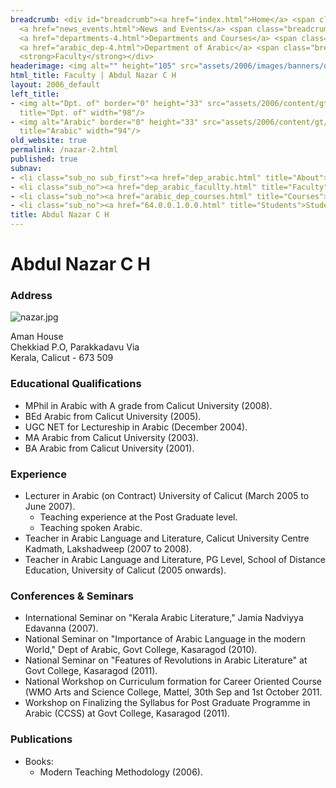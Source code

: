 ```yaml
---
breadcrumb: <div id="breadcrumb"><a href="index.html">Home</a> <span class="breadcrumb_spacer">&gt;</span>
  <a href="news_events.html">News and Events</a> <span class="breadcrumb_spacer">&gt;</span>
  <a href="departments-4.html">Departments and Courses</a> <span class="breadcrumb_spacer">&gt;</span>
  <a href="arabic_dep-4.html">Department of Arabic</a> <span class="breadcrumb_spacer">&gt;</span>
  <strong>Faculty</strong></div>
headerimage: <img alt="" height="105" src="assets/2006/images/banners/departments.jpg" width="472"/>
html_title: Faculty | Abdul Nazar C H
layout: 2006_default
left_title:
- <img alt="Dpt. of" border="0" height="33" src="assets/2006/content/gt/fcb6421c7c62628408190d4ca84029e5.png"
  title="Dpt. of" width="98"/>
- <img alt="Arabic" border="0" height="33" src="assets/2006/content/gt/83ba9520636a6c88ee0211fdd79d5845.png"
  title="Arabic" width="94"/>
old_website: true
permalink: /nazar-2.html
published: true
subnav:
- <li class="sub_no sub_first"><a href="dep_arabic.html" title="About">About</a></li>
- <li class="sub_no"><a href="dep_arabic_facullty.html" title="Faculty">Faculty</a></li>
- <li class="sub_no"><a href="arabic_dep_courses.html" title="Courses">Courses</a></li>
- <li class="sub_no"><a href="64.0.0.1.0.0.html" title="Students">Students</a></li>
title: Abdul Nazar C H
---
```


# Abdul Nazar C H

### Address

![nazar.jpg](assets/2006/content/assets/2006/images/014f11fbc3686da8fa2a7968bdd1e86e.jpg)

Aman House  
Chekkiad P.O, Parakkadavu Via  
Kerala, Calicut - 673 509

### Educational Qualifications

  * MPhil in Arabic with A grade from Calicut University (2008).
  * BEd Arabic from Calicut University (2005).
  * UGC NET for Lectureship in Arabic (December 2004).
  * MA Arabic from Calicut University (2003).
  * BA Arabic from Calicut University (2001).

### Experience

  * Lecturer in Arabic (on Contract) University of Calicut (March 2005 to June 2007).
    * Teaching experience at the Post Graduate level.
    * Teaching spoken Arabic.
  * Teacher in Arabic Language and Literature, Calicut University Centre Kadmath, Lakshadweep (2007 to 2008).
  * Teacher in Arabic Language and Literature, PG Level, School of Distance Education, University of Calicut (2005 onwards).

### Conferences & Seminars

  * International Seminar on "Kerala Arabic Literature," Jamia Nadviyya Edavanna (2007).
  * National Seminar on "Importance of Arabic Language in the modern World," Dept of Arabic, Govt College, Kasaragod (2010).
  * National Seminar on "Features of Revolutions in Arabic Literature" at Govt College, Kasaragod (2011).
  * National Workshop on Curriculum formation for Career Oriented Course (WMO Arts and Science College, Mattel, 30th Sep and 1st October 2011.
  * Workshop on Finalizing the Syllabus for Post Graduate Programme in Arabic (CCSS) at Govt College, Kasaragod (2011).

### Publications

  * Books:
    * Modern Teaching Methodology (2006).
